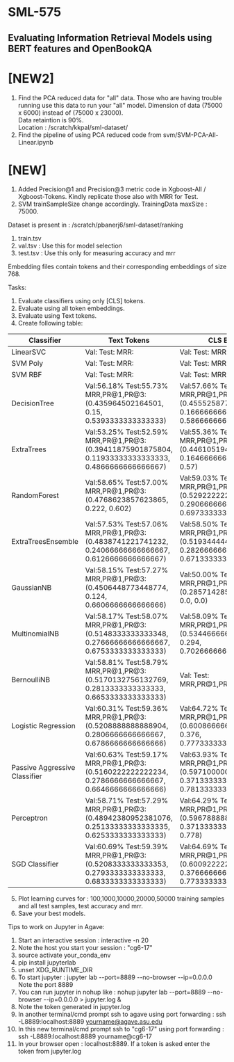 # SML-575
## Evaluating Information Retrieval Models using BERT features and OpenBookQA 

# [NEW2]
1. Find the PCA reduced data for "all" data. Those who are having trouble running use this data to run your "all" model. Dimension of data (75000 x 6000) instead of (75000 x 23000).  
Data retaintion is 90%.  
Location : /scratch/kkpal/sml-dataset/
2. Find the pipeline of using PCA reduced code from svm/SVM-PCA-All-Linear.ipynb

# [NEW]
1. Added Precision@1 and Precision@3 metric code in Xgboost-All / Xgboost-Tokens. Kindly replicate those also with MRR for Test.
2. SVM trainSampleSize change accordingly. TrainingData maxSize : 75000.


Dataset is present in : /scratch/pbanerj6/sml-dataset/ranking 
 
1. train.tsv 
2. val.tsv : Use this for model selection
3. test.tsv : Use this only for measuring accuracy and mrr

Embedding files contain tokens and their corresponding embeddings of size 768. 

Tasks:
1. Evaluate classifiers using only [CLS] tokens.
2. Evaluate using all token embeddings.
3. Evaluate using Text tokens.
4. Create following table:

| Classifier | Text Tokens | CLS Emb | All Tokens| All PCA Tokens |
|------------|-------------|---------|-----------|-----------|
| LinearSVC  | Val: Test: MRR:| Val: Test: MRR: | Val: Test: MRR:| Val: Test: MRR:|
| SVM Poly  | Val: Test: MRR:| Val: Test: MRR: | Val: Test: MRR:| Val: Test: MRR:|
| SVM RBF  | Val: Test: MRR:| Val: Test: MRR: | Val: Test: MRR:|  Val: Test: MRR:|
| DecisionTree  | Val:56.18% Test:55.73% MRR,PR@1,PR@3:(0.435964502164501, 0.15, 0.5393333333333333)| Val:57.66% Test:56.80% MRR,PR@1,PR@3:(0.45552587782587617, 0.16666666666666666, 0.5866666666666667) | Val:55.84% Test:55.68% MRR,PR@1,PR@3:(0.4611036075036066, 0.18333333333333332, 0.5826666666666667)| Val:55.64% Test:55.93% MRR,PR@1,PR@3:(0.4412522366522349, 0.14466666666666667, 0.5573333333333333)|
| ExtraTrees  | Val:53.25% Test:52.59% MRR,PR@1,PR@3:(0.39411875901875804, 0.11933333333333333, 0.4866666666666667) | Val:55.36% Test:55.16% MRR,PR@1,PR@3:(0.44610519480519406, 0.16466666666666666, 0.57) | Val:54.39% Test:53.60% MRR,PR@1,PR@3:(0.40922029822029676, 0.126, 0.4573333333333333)| Val:51.01% Test:50.25% MRR,PR@1,PR@3:(0.3928292448292439, 0.13733333333333334, 0.44)|
| RandomForest | Val:58.65% Test:57.00% MRR,PR@1,PR@3:(0.4768623857623865, 0.222, 0.602)| Val:59.03% Test:59.21% MRR,PR@1,PR@3:(0.5292222222222241, 0.2906666666666667, 0.6973333333333334) | Val:58.76% Test:57.88% MRR,PR@1,PR@3:(0.5313962962962976, 0.29533333333333334, 0.69)| Val:50.53% Test:50.21% MRR,PR@1,PR@3:(0.40951861471861456, 0.16133333333333333, 0.506)| Val:52.59% Test:52.24% MRR,PR@1,PR@3:0.21 sec|
| ExtraTreesEnsemble | Val:57.53% Test:57.06% MRR,PR@1,PR@3:(0.4838741221741232, 0.24066666666666667, 0.6126666666666667)| Val:58.50% Test:58.32% MRR,PR@1,PR@3:(0.5193444444444472, 0.2826666666666667, 0.6713333333333333) | Val:57.74% Test:56.74% MRR,PR@1,PR@3:(0.5080313131313139, 0.26866666666666666, 0.6526666666666666)| Val:50.53% Test:50.21% MRR,PR@1,PR@3:(0.40951861471861456, 0.16133333333333333, 0.506)|
| GaussianNB | Val:58.15% Test:57.27% MRR,PR@1,PR@3:(0.4506448773448774, 0.124, 0.6606666666666666) | Val:50.00% Test:50.00% MRR,PR@1,PR@3:(0.2857142857142808, 0.0, 0.0) | Val: Test: MRR,PR@1,PR@3: | Val:50.00% Test:50.00% MRR,PR@1,PR@3:(0.2857142857142808, 0.0, 0.0) |
| MultinomialNB | Val:58.17% Test:58.07% MRR,PR@1,PR@3:(0.5148333333333348, 0.27666666666666667, 0.6753333333333333) | Val:58.09% Test:57.85% MRR,PR@1,PR@3:(0.5344666666666683, 0.294, 0.7026666666666667) | Val: Test: MRR,PR@1,PR@3: | Val:54.62% Test:54.49% MRR,PR@1,PR@3:(0.4761777777777788, 0.21133333333333335, 0.6453333333333333) |
| BernoulliNB | Val:58.81% Test:58.79% MRR,PR@1,PR@3:(0.5170132756132769, 0.2813333333333333, 0.6653333333333333) | Val: Test: MRR,PR@1,PR@3: | Val:50.00% Test:50.00% MRR,PR@1,PR@3:(0.4318788359788366, 0.18466666666666667, 0.5533333333333333) | Val:50.00% Test:50.00% MRR,PR@1,PR@3:(0.41022592592592627, 0.168, 0.508) |
| Logistic Regression | Val:60.31% Test:59.36% MRR,PR@1,PR@3:(0.5208888888888904, 0.2806666666666667, 0.6786666666666666)| Val:64.72% Test:65.11% MRR,PR@1,PR@3:(0.6008666666666689, 0.376, 0.7773333333333333)| Val:59.56% Test:58.38% MRR,PR@1,PR@3:(0.5391238095238106, 0.312, 0.686)| Val: Test: MRR,PR@1,PR@3:|
| Passive Aggressive Classifier | Val:60.63% Test:59.17% MRR,PR@1,PR@3:(0.5160222222222234, 0.2786666666666667, 0.6646666666666666)| Val:63.93% Test:64.25% MRR,PR@1,PR@3:(0.5971000000000024, 0.37133333333333335, 0.7813333333333333) | Val: Test: MRR,PR@1,PR@3:| Val:63.02% Test:62.95% MRR,PR@1,PR@3:(0.5707571428571455, 0.34933333333333333, 0.7313333333333333)|
| Perceptron | Val:58.71% Test:57.29% MRR,PR@1,PR@3:(0.48942380952381076, 0.25133333333333335, 0.6253333333333333)| Val:64.29% Test:65.07% MRR,PR@1,PR@3:(0.5967888888888915, 0.37133333333333335, 0.778)| Val: Test: MRR,PR@1,PR@3:| Val:61.00% Test:61.11% MRR,PR@1,PR@3:(0.5557571428571451, 0.33, 0.712)|
| SGD Classifier | Val:60.69% Test:59.39% MRR,PR@1,PR@3:(0.5208333333333353, 0.2793333333333333, 0.6833333333333333)| Val:64.69% Test:64.27% MRR,PR@1,PR@3:(0.6009222222222241, 0.37666666666666665, 0.7733333333333333) | Val: Test: MRR,PR@1,PR@3:| Val:64.29% Test:64.53% MRR,PR@1,PR@3:(0.5971925925925942, 0.37666666666666665, 0.7766666666666666)|


5. Plot learning curves for : 100,1000,10000,20000,50000 training samples and all test samples, test accuracy and mrr.
6. Save your best models.




Tips to work on Jupyter in Agave:

1. Start an interactive session : interactive -n 20 
2. Note the host you start your session : "cg6-17"
3. source activate your_conda_env
4. pip install jupyterlab
5. unset XDG_RUNTIME_DIR
6. To start jupyter : jupyter lab --port=8889 --no-browser --ip=0.0.0.0 
Note the port 8889
7. You can run jupyter in nohup like : nohup jupyter lab --port=8889 --no-browser --ip=0.0.0.0 > jupyter.log &
8. Note the token generated in jupyter.log 
9. In another terminal/cmd prompt ssh to agave using port forwarding : ssh -L8889:localhost:8889 yourname@agave.asu.edu
10. In this new terminal/cmd prompt ssh to "cg6-17" using port forwarding : ssh -L8889:localhost:8889 yourname@cg6-17
11. In your browser open : localhost:8889. If a token is asked enter the token from jupyter.log




